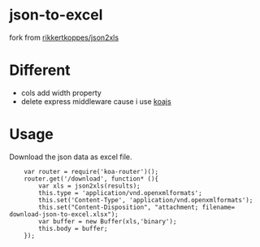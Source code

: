 # json-to-excel

fork from [rikkertkoppes/json2xls](https://github.com/rikkertkoppes/json2xls)

# Different

- cols add width property
- delete express middleware cause i use [koajs](http://koajs.com)

# Usage

Download the json data as excel file.

```
    var router = require('koa-router')();
    router.get('/download', function* (){
        var xls = json2xls(results);
        this.type = 'application/vnd.openxmlformats';
        this.set('Content-Type', 'application/vnd.openxmlformats');
        this.set("Content-Disposition", "attachment; filename= download-json-to-excel.xlsx");
        var buffer = new Buffer(xls,'binary');
        this.body = buffer;
    });
```